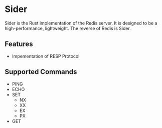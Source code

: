 # Sider
Sider is the Rust implementation of the Redis server. It is designed to be a high-performance, lightweight. The reverse of Redis is Sider. 

## Features
- Impementation of RESP Protocol


## Supported Commands
- PING
- ECHO
- SET
  - NX
  - XX
  - EX
  - PX
- GET